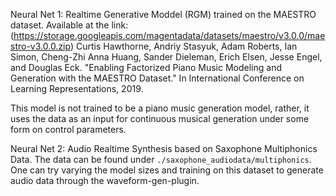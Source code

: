 Neural Net 1: Realtime Generative Moddel (RGM) trained on the MAESTRO dataset.
Available at the link:
(https://storage.googleapis.com/magentadata/datasets/maestro/v3.0.0/maestro-v3.0.0.zip)
Curtis Hawthorne, Andriy Stasyuk, Adam Roberts, Ian Simon, Cheng-Zhi Anna Huang,
Sander Dieleman, Erich Elsen, Jesse Engel, and Douglas Eck. "Enabling
Factorized Piano Music Modeling and Generation with the MAESTRO Dataset."
In International Conference on Learning Representations, 2019.

This model is not trained to be a piano music generation model, rather, it uses the data as an input for continuous musical generation under some form on control parameters.

Neural Net 2: Audio Realtime Synthesis based on Saxophone Multiphonics Data.
The data can be found under `./saxophone_audiodata/multiphonics`.
One can try varying the model sizes and training on this dataset to generate audio data through the waveform-gen-plugin.